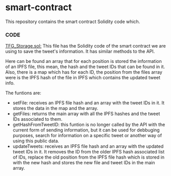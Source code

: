 # smart-contract
This repository contains the smart contract Solidity code which.
### CODE


[TFG_Storage.sol:](https://github.com/injustweet-tfg/smart-contract/TFG_Storage.sol)         This file has the Solidity code of the smart contract we are using to save the tweet's information. It has similar methods to the API. 

Here can be found an array that for each position is stored the information of an IPFS file, this mean, the hash and the tweet IDs that can be found in it. Also, there is a map which has for each ID, the position from the files array were is the IPFS hash of the file in IPFS which contains the updated tweet info.

The funtions are:
- setFile: receives an IPFS file hash and an array with the tweet IDs in it. It stores the data in the map and the array.
- getFiles: returns the main array with all the IPFS hashes and the tweet IDs associated to them.
- getHashFromTweetID: this funtion is no longer called by the API with the current form of sending information, but it can be used for debbuging purposes, search for information on a specific tweet or another way of using this public data.
- updateTweets: receives an IPFS file hash and an array with the updated tweet IDs in it. It removes the ID from the older IPFS hash associated list of IDs, replace the old position from the IPFS file hash which is stored in with the new hash and stores the new file and tweet IDs in the main array.
